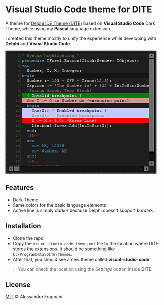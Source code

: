 # Visual Studio Code theme for DITE

A theme for [Delphi IDE Theme (DITE)](https://github.com/RRUZ/delphi-ide-theme-editor/) based on **Visual Studio Code** Dark Theme, while using my **Pascal** language extension.

I created this theme mostly to unify the experience while developing with **Delphi** and **Visual Studio Code**.

![Screenshot](screenshot.png)

## Features

* Dark Theme
* Same colors for the basic language elements 
* Active line is simply _darker_ because Delphi doesn't support _borders_

## Installation

* Clone the repo 
* Copy the `visual-studio-code.theme.xml` file to the location where DITE stores the extensions. It should be something like `C:\ProgramData\DITE\Themes`.
* After that, you should see a new theme called **visual-studio-code**

> You can check the location using the _Settings_ button inside **DITE**

## License

[MIT](LICENSE.md) &copy; Alessandro Fragnani